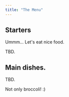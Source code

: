 ```yaml
---
title: "The Menu"
---
```


## Starters

Ummm... Let's eat nice food.

TBD.

## Main dishes.

TBD.

Not only broccoli! :)

